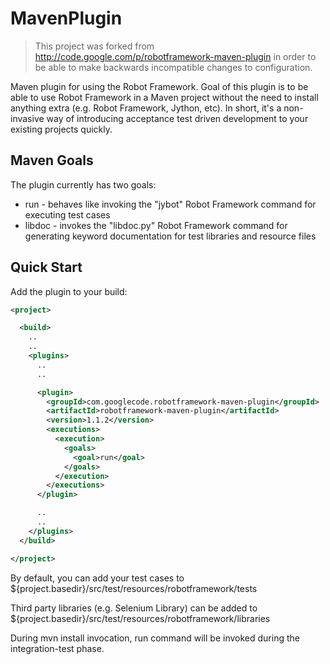 MavenPlugin
===========

> This project was forked from http://code.google.com/p/robotframework-maven-plugin
> in order to be able to make backwards incompatible changes to configuration. 



Maven plugin for using the Robot Framework. Goal of this plugin is to be able to use Robot Framework in a Maven project
without the need to install anything extra (e.g. Robot Framework, Jython, etc). In short, it's a non-invasive way of 
introducing acceptance test driven development to your existing projects quickly.

Maven Goals
-----------

The plugin currently has two goals:

* run - behaves like invoking the "jybot" Robot Framework command for executing test cases
* libdoc - invokes the "libdoc.py" Robot Framework command for generating keyword documentation for test libraries and resource files

Quick Start
-----------

Add the plugin to your build:

```xml
<project>

  <build>
    ..
    ..
    <plugins>
      ..
      ..

      <plugin>
        <groupId>com.googlecode.robotframework-maven-plugin</groupId>
        <artifactId>robotframework-maven-plugin</artifactId>
        <version>1.1.2</version>
        <executions>
          <execution>
            <goals>
              <goal>run</goal>
            </goals>
          </execution>
        </executions>        
      </plugin>

      ..
      ..
    </plugins>
  </build>

</project>
```

By default, you can add your test cases to ${project.basedir}/src/test/resources/robotframework/tests

Third party libraries (e.g. Selenium Library) can be added to ${project.basedir}/src/test/resources/robotframework/libraries

During mvn install invocation, run command will be invoked during the integration-test phase.